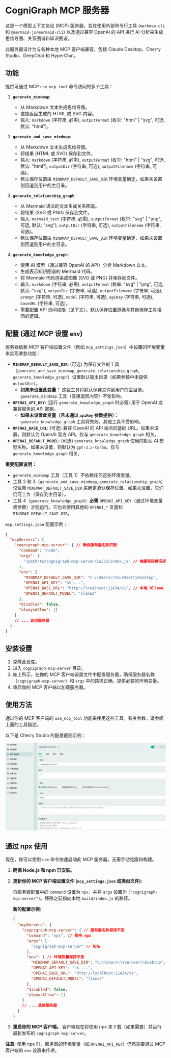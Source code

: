# CogniGraph MCP 服务器

这是一个模型上下文协议 (MCP) 服务器，旨在使用外部命令行工具 (`markmap-cli` 和 `@mermaid-js/mermaid-cli`) 以及通过兼容 OpenAI 的 API 进行 AI 分析来生成思维导图、关系图谱和知识图谱。

此服务器设计为与各种本地 MCP 客户端兼容，包括 Claude Desktop、Cherry Studio、DeepChat 和 HyperChat。

## 功能

提供可通过 MCP `use_mcp_tool` 命令访问的多个工具：

1.  **`generate_mindmap`**:
    *   从 Markdown 文本生成思维导图。
    *   直接返回生成的 HTML 或 SVG 内容。
    *   输入: `markdown` (字符串, 必需), `outputFormat` (枚举: "html" | "svg", 可选, 默认: "html")。

2.  **`generate_and_save_mindmap`**:
    *   从 Markdown 文本生成思维导图。
    *   将结果 (HTML 或 SVG) 保存到文件。
    *   输入: `markdown` (字符串, 必需), `outputFormat` (枚举: "html" | "svg", 可选, 默认: "html"), `outputDir` (字符串, 可选), `outputFilename` (字符串, 可选)。
    *   默认保存位置由 `MINDMAP_DEFAULT_SAVE_DIR` 环境变量确定，如果未设置则回退到用户的主目录。

3.  **`generate_relationship_graph`**:
    *   从 Mermaid 语法的文本生成关系图谱。
    *   将结果 (SVG 或 PNG) 保存到文件。
    *   输入: `mermaid_text` (字符串, 必需), `outputFormat` (枚举: "svg" | "png", 可选, 默认: "svg"), `outputDir` (字符串, 可选), `outputFilename` (字符串, 可选)。
    *   默认保存位置由 `MINDMAP_DEFAULT_SAVE_DIR` 环境变量确定，如果未设置则回退到用户的主目录。

4.  **`generate_knowledge_graph`**:
    *   使用 AI 模型（通过兼容 OpenAI 的 API）分析 Markdown 文本。
    *   生成表示知识图谱的 Mermaid 代码。
    *   将 Mermaid 代码渲染成图像 (SVG 或 PNG) 并保存到文件。
    *   输入: `markdown` (字符串, 必需), `outputFormat` (枚举: "svg" | "png", 可选, 默认: "svg"), `outputDir` (字符串, 可选), `outputFilename` (字符串, 可选), `prompt` (字符串, 可选), `model` (字符串, 可选), `apiKey` (字符串, 可选), `baseURL` (字符串, 可选)。
    *   需要配置 API 访问权限（见下文）。默认保存位置遵循与其他保存工具相同的逻辑。

## 配置 (通过 MCP 设置 `env`)

服务器依赖 MCP 客户端设置文件（例如 `mcp_settings.json`）中设置的环境变量来实现某些功能：

*   **`MINDMAP_DEFAULT_SAVE_DIR`**: (可选) 为保存文件的工具（`generate_and_save_mindmap`, `generate_relationship_graph`, `generate_knowledge_graph`）设置默认输出目录（如果参数中未提供 `outputDir`）。
    *   **如果未设置此变量：** 这些工具将默认保存文件到用户的主目录。`generate_mindmap` 工具（直接返回内容）不受影响。
*   **`OPENAI_API_KEY`**: (运行 `generate_knowledge_graph` 时必需) 用于 OpenAI 或兼容服务的 API 密钥。
    *   **如果未设置此变量（且未通过 `apiKey` 参数提供）：** `generate_knowledge_graph` 工具将失败。其他工具不受影响。
*   **`OPENAI_BASE_URL`**: (可选) 兼容 OpenAI 的 API 端点的基础 URL。如果未设置，则默认为 OpenAI 官方 API。仅与 `generate_knowledge_graph` 相关。
*   **`OPENAI_DEFAULT_MODEL`**: (可选) `generate_knowledge_graph` 使用的默认 AI 模型名称。如果未设置，则默认为 `gpt-3.5-turbo`。仅与 `generate_knowledge_graph` 相关。

**重要配置说明：**
*   `generate_mindmap` 工具（工具 1）不依赖任何这些环境变量。
*   工具 2 和 3（`generate_and_save_mindmap`, `generate_relationship_graph`）仅依赖 `MINDMAP_DEFAULT_SAVE_DIR` 来确定*默认*保存位置。如果未设置，它们仍可工作（保存到主目录）。
*   工具 4（`generate_knowledge_graph`）**必需** `OPENAI_API_KEY`（通过环境变量或参数）才能运行。它也会使用其他的 `OPENAI_*` 变量和 `MINDMAP_DEFAULT_SAVE_DIR`。

`mcp_settings.json` 配置示例：

```json
{
  "mcpServers": {
    "cognigraph-mcp-server": { // 确保服务器名称匹配
      "command": "node",
      "args": [
        "/path/to/cognigraph-mcp-server/build/index.js" // 根据实际情况调整路径
      ],
      "env": {
        "MINDMAP_DEFAULT_SAVE_DIR": "C:\\Users\\YourUser\\Desktop",
        "OPENAI_API_KEY": "sk-...",
        "OPENAI_BASE_URL": "http://localhost:11434/v1", // 本地 Ollama 示例
        "OPENAI_DEFAULT_MODEL": "llama3"
      },
      "disabled": false,
      "alwaysAllow": []
    }
    // ... 其他服务器
  }
}
```

## 安装设置

1.  克隆此仓库。
2.  进入 `cognigraph-mcp-server` 目录。
3.  如上所示，在你的 MCP 客户端设置文件中配置服务器，确保服务器名称（`cognigraph-mcp-server`）和 `args` 中的路径正确。提供必要的环境变量。
4.  重启你的 MCP 客户端以加载服务器。

## 使用方法

通过你的 MCP 客户端的 `use_mcp_tool` 功能来使用这些工具。有关参数，请参阅上面的工具描述。

以下是 Cherry Studio 的配置截图示例：

![Cherry Studio 配置截图示例](images/Snipaste_2025-04-29_01-34-31.png)
## 通过 npx 使用

现在，你可以使用 `npx` 命令快速启动此 MCP 服务器，无需手动克隆和构建。

1.  **确保 Node.js 和 npm 已安装。**
2.  **更新你的 MCP 客户端设置文件 (`mcp_settings.json` 或类似文件):**

    将服务器配置中的 `command` 设置为 `npx`，并将 `args` 设置为 `["cognigraph-mcp-server"]`。移除之前指向本地 `build/index.js` 的路径。

    **新的配置示例:**

    ```json
    {
      "mcpServers": {
        "cognigraph-mcp-server": { // 服务器名称保持不变
          "command": "npx", // 使用 npx
          "args": [
            "cognigraph-mcp-server" // 包名
          ],
          "env": { // 环境变量保持不变
            "MINDMAP_DEFAULT_SAVE_DIR": "C:\\Users\\YourUser\\Desktop",
            "OPENAI_API_KEY": "sk-...",
            "OPENAI_BASE_URL": "http://localhost:11434/v1",
            "OPENAI_DEFAULT_MODEL": "llama3"
          },
          "disabled": false,
          "alwaysAllow": []
        }
        // ... 其他服务器
      }
    }
    ```
3.  **重启你的 MCP 客户端。** 客户端现在将使用 npx 来下载（如果需要）并运行最新发布的 `cognigraph-mcp-server`。

**注意:** 使用 npx 时，服务器的环境变量（如 `OPENAI_API_KEY`）仍然需要通过 MCP 客户端的 `env` 设置来传递。
